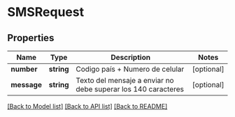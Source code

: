# SMSRequest

## Properties
Name | Type | Description | Notes
------------ | ------------- | ------------- | -------------
**number** | **string** | Codigo país + Numero de celular | [optional] 
**message** | **string** | Texto del mensaje a enviar no debe superar los 140 caracteres | [optional] 

[[Back to Model list]](../../README.md#documentation-for-models) [[Back to API list]](../../README.md#documentation-for-api-endpoints) [[Back to README]](../../README.md)

